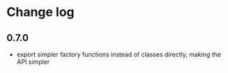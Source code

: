 # Change log

## 0.7.0

- export simpler factory functions instead of classes directly, making the API simpler
